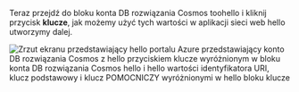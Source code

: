   Teraz przejdź do bloku konta DB rozwiązania Cosmos toohello i kliknij przycisk **klucze**, jak możemy użyć tych wartości w aplikacji sieci web hello utworzymy dalej.

![Zrzut ekranu przedstawiający hello portalu Azure przedstawiający konto DB rozwiązania Cosmos z hello przyciskiem klucze wyróżnionym w bloku konta DB rozwiązania Cosmos hello i hello wartości identyfikatora URI, klucz podstawowy i klucz POMOCNICZY wyróżnionymi w hello bloku klucze](./media/cosmos-db-keys/keys.png)


